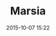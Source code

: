 ---
title: Marsia
layout: post
date: 2015-10-07 15:22
numero: 45
image: 45_marsia.png
thumb: 45_marsia.svg
wiki: https://it.wikipedia.org/wiki/Marsia
source: https://commons.wikimedia.org/wiki/File:Marsyas_hanging_Louvre_Ma542.jpg
source-name: Wikimedia Commons
autore: luca corsato
social-autore: https://twitter.com/lucacorsato
social-idea: https://twitter.com/lucacorsato
idea: luca corsato
tags:
- uomo
- mitologia
- id. corsato
---